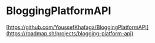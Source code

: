 # BloggingPlatformAPI
[[https://github.com/YoussefKhafaga/BloggingPlatformAPI](https://roadmap.sh/projects/blogging-platform-api)
](https://roadmap.sh/projects/blogging-platform-api)
